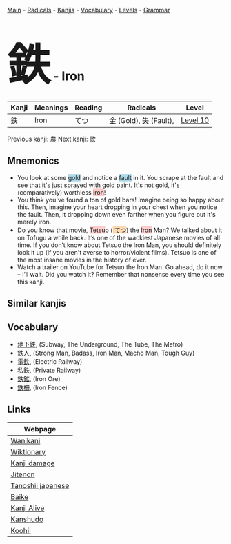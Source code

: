 <style> bigfont {font-size: 100px}</style>
[Main](../README.md) -
[Radicals](../radicals.md) -
[Kanjis](../kanjis.md) -
[Vocabulary](../vocabulary.md) -
[Levels](../levels.md) -
[Grammar](../grammar.md)
# <bigfont> 鉄</bigfont> - Iron 

| Kanji | Meanings | Reading | Radicals | Level |
| --- | --- | --- | --- | --- |
| 鉄 | Iron | てつ | [金](../radicals/金.md) (Gold), [失](../radicals/失.md) (Fault),  | [Level 10](../levels/wk_level10.md) |

Previous kanji: [農](農.md) Next kanji: [歌](歌.md) 

## Mnemonics
 * You look at some <span style="background-color:#ADD8E6"> gold</span> and notice a <span style="background-color:#ADD8E6"> fault</span> in it. You scrape at the fault and see that it's just sprayed with gold paint. It's not gold, it's (comparatively) worthless <span style="background-color:#ffcccb"> iron</span>!
* You think you've found a ton of gold bars! Imagine being so happy about this. Then, imagine your heart dropping in your chest when you notice the fault. Then, it dropping down even farther when you figure out it's merely iron.
* Do you know that movie, <span style="background-color:#ffcccb"> Tetsu</span>o (<span style="background-color:#fed8b1"> [てつ](https://jisho.org/search/てつ)</span>) the <span style="background-color:#ffcccb"> Iron</span> Man? We talked about it on Tofugu a while back. It’s one of the wackiest Japanese movies of all time. If you don’t know about Tetsuo the Iron Man, you should definitely look it up (if you aren't averse to horror/violent films). Tetsuo is one of the most insane movies in the history of ever.
* Watch a trailer on YouTube for Tetsuo the Iron Man. Go ahead, do it now – I’ll wait. Did you watch it? Remember that nonsense every time you see this kanji.


## Similar kanjis
 


## Vocabulary
 * [地下鉄](../vocabulary/鉄.md), (Subway, The Underground, The Tube, The Metro)
* [鉄人](../vocabulary/鉄.md), (Strong Man, Badass, Iron Man, Macho Man, Tough Guy)
* [電鉄](../vocabulary/鉄.md), (Electric Railway)
* [私鉄](../vocabulary/鉄.md), (Private Railway)
* [鉄鉱](../vocabulary/鉄.md), (Iron Ore)
* [鉄柵](../vocabulary/鉄.md), (Iron Fence)



## Links 

| Webpage |
| --- |
| [Wanikani          ](https://www.wanikani.com/kanji/鉄) |
| [Wiktionary        ](https://en.wiktionary.org/wiki/鉄) |
| [Kanji damage      ](http://www.kanjidamage.com/kanji/search?utf8=✓&q=鉄) |
| [Jitenon           ](https://jitenon.com/kanji/鉄) |
| [Tanoshii japanese ](https://www.tanoshiijapanese.com/dictionary/kanji.cfm?k=鉄) |
| [Baike             ](https://baike.baidu.com/item/鉄) |
| [Kanji Alive       ](https://app.kanjialive.com/鉄) |
| [Kanshudo          ](https://www.kanshudo.com/searchmn?q=鉄) |
| [Koohii            ](https://kanji.koohii.com/study/kanji/鉄) |
